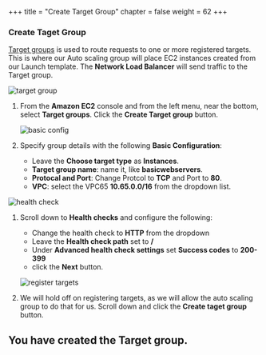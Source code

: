 +++
title = "Create Target Group"
chapter = false
weight = 62
+++

### Create Taget Group

[Target groups](https://docs.aws.amazon.com/elasticloadbalancing/latest/network/load-balancer-target-groups.html) is used to route requests to one or more registered targets. This is where our Auto scaling group will place EC2 instances created from our Launch template. The **Network Load Balancer** will send traffic to the Target group.

![target group](/images/nlb-tgs.png)

1. From the **Amazon EC2** console and from the left menu, near the bottom, select **Target groups**. Click the **Create Target group** button.

   ![basic config](/images/nlb-tg-basic.png)

1. Specify group details with the following **Basic Configuration**:
   - Leave the **Choose target type** as **Instances**.
   - **Target group name**: name it, like **basicwebservers**.
   - **Protocal and Port**: Change Protcol to **TCP** and Port to **80**.
   - **VPC**: select the VPC65 **10.65.0.0/16** from the dropdown list.

![health check](/images/nlb-tg-health.png)

1. Scroll down to **Health checks** and configure the following:

   - Change the health check to **HTTP** from the dropdown
   - Leave the **Health check path** set to **/**
   - Under **Advanced health check settings** set **Success codes** to **200-399**
   - click the **Next** button.

   ![register targets](/images/nlb-tg-register.png)

1. We will hold off on registering targets, as we will allow the auto scaling group to do that for us. Scroll down and click the **Create taget group** button.

## You have created the Target group.
